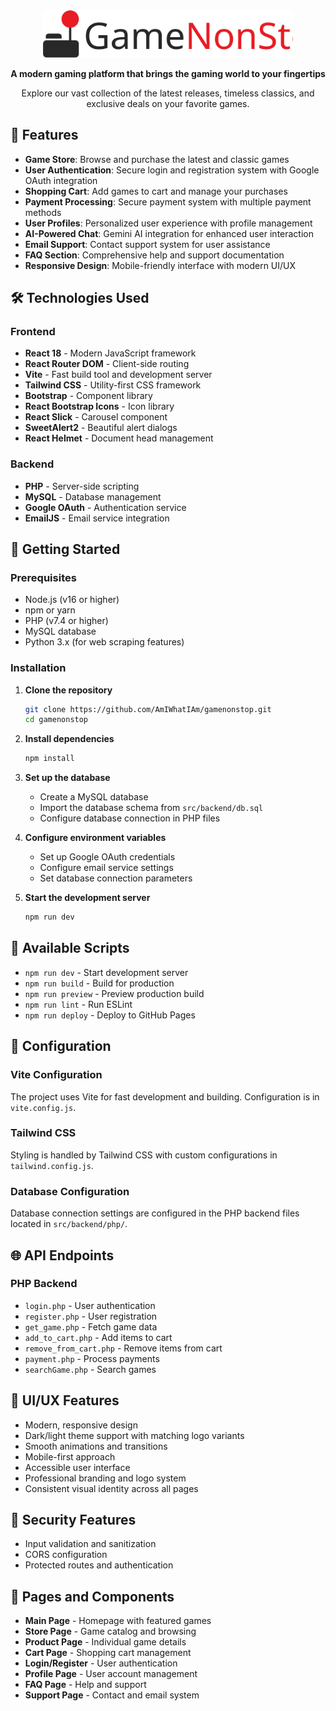 <div align="center">
  <img src="src/assets/images/logo/GNS_Horizontal_Black.svg" alt="GameNonStop Logo" width="400"/>
  
  </br>

  **A modern gaming platform that brings the gaming world to your fingertips**
  
  Explore our vast collection of the latest releases, timeless classics, and exclusive deals on your favorite games.
</div>

## 🌟 Features

- **Game Store**: Browse and purchase the latest and classic games
- **User Authentication**: Secure login and registration system with Google OAuth integration
- **Shopping Cart**: Add games to cart and manage your purchases
- **Payment Processing**: Secure payment system with multiple payment methods
- **User Profiles**: Personalized user experience with profile management
- **AI-Powered Chat**: Gemini AI integration for enhanced user interaction
- **Email Support**: Contact support system for user assistance
- **FAQ Section**: Comprehensive help and support documentation
- **Responsive Design**: Mobile-friendly interface with modern UI/UX

## 🛠️ Technologies Used

### Frontend
- **React 18** - Modern JavaScript framework
- **React Router DOM** - Client-side routing
- **Vite** - Fast build tool and development server
- **Tailwind CSS** - Utility-first CSS framework
- **Bootstrap** - Component library
- **React Bootstrap Icons** - Icon library
- **React Slick** - Carousel component
- **SweetAlert2** - Beautiful alert dialogs
- **React Helmet** - Document head management

### Backend
- **PHP** - Server-side scripting
- **MySQL** - Database management
- **Google OAuth** - Authentication service
- **EmailJS** - Email service integration

## 🚀 Getting Started

### Prerequisites
- Node.js (v16 or higher)
- npm or yarn
- PHP (v7.4 or higher)
- MySQL database
- Python 3.x (for web scraping features)

### Installation

1. **Clone the repository**
   ```bash
   git clone https://github.com/AmIWhatIAm/gamenonstop.git
   cd gamenonstop
   ```

2. **Install dependencies**
   ```bash
   npm install
   ```

3. **Set up the database**
   - Create a MySQL database
   - Import the database schema from `src/backend/db.sql`
   - Configure database connection in PHP files

4. **Configure environment variables**
   - Set up Google OAuth credentials
   - Configure email service settings
   - Set database connection parameters

5. **Start the development server**
   ```bash
   npm run dev
   ```

## 📜 Available Scripts

- `npm run dev` - Start development server
- `npm run build` - Build for production
- `npm run preview` - Preview production build
- `npm run lint` - Run ESLint
- `npm run deploy` - Deploy to GitHub Pages

## 🔧 Configuration

### Vite Configuration
The project uses Vite for fast development and building. Configuration is in `vite.config.js`.

### Tailwind CSS
Styling is handled by Tailwind CSS with custom configurations in `tailwind.config.js`.

### Database Configuration
Database connection settings are configured in the PHP backend files located in `src/backend/php/`.

## 🌐 API Endpoints

### PHP Backend
- `login.php` - User authentication
- `register.php` - User registration
- `get_game.php` - Fetch game data
- `add_to_cart.php` - Add items to cart
- `remove_from_cart.php` - Remove items from cart
- `payment.php` - Process payments
- `searchGame.php` - Search games

## 🎨 UI/UX Features

- Modern, responsive design
- Dark/light theme support with matching logo variants
- Smooth animations and transitions
- Mobile-first approach
- Accessible user interface
- Professional branding and logo system
- Consistent visual identity across all pages

## 🔐 Security Features

- Input validation and sanitization
- CORS configuration
- Protected routes and authentication

## 📱 Pages and Components

- **Main Page** - Homepage with featured games
- **Store Page** - Game catalog and browsing
- **Product Page** - Individual game details
- **Cart Page** - Shopping cart management
- **Login/Register** - User authentication
- **Profile Page** - User account management
- **FAQ Page** - Help and support
- **Support Page** - Contact and email system

</div>
